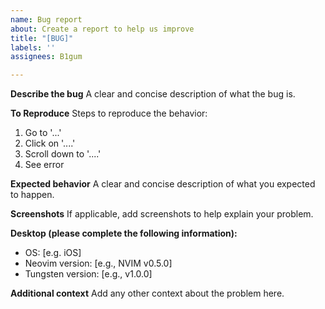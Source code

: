```yaml
---
name: Bug report
about: Create a report to help us improve
title: "[BUG]"
labels: ''
assignees: B1gum

---
```


**Describe the bug**
A clear and concise description of what the bug is.

**To Reproduce**
Steps to reproduce the behavior:
1. Go to '...'
2. Click on '....'
3. Scroll down to '....'
4. See error

**Expected behavior**
A clear and concise description of what you expected to happen.

**Screenshots**
If applicable, add screenshots to help explain your problem.

**Desktop (please complete the following information):**
 - OS: [e.g. iOS]
 - Neovim version: [e.g., NVIM v0.5.0]
 - Tungsten version: [e.g., v1.0.0]

**Additional context**
Add any other context about the problem here.
